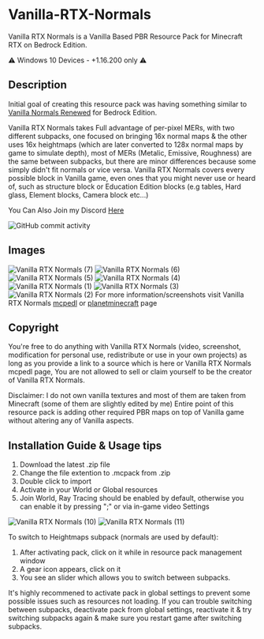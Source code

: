 # Vanilla-RTX-Normals

Vanilla RTX Normals is a Vanilla Based PBR Resource Pack for Minecraft RTX on Bedrock Edition.

⚠️ Windows 10 Devices - +1.16.200 only ⚠️

## Description

Initial goal of creating this resource pack was having something similar to [Vanilla Normals Renewed](https://github.com/Poudingue/Vanilla-Normals-Renewed) for Bedrock Edition.

Vanilla RTX Normals takes Full advantage of per-pixel MERs, with two different subpacks, one focused on bringing 16x normal maps & the other uses 16x heightmaps (which are later converted to 128x normal maps by game to simulate depth), most of MERs (Metalic, Emissive, Roughness) are the same between subpacks, but there are minor differences because some simply didn't fit normals or vice versa. Vanilla RTX Normals covers every possible block in Vanilla game, even ones that you might never use or heard of, such as structure block or Education Edition blocks (e.g tables, Hard glass, Element blocks, Camera block etc...)

You Can Also Join my Discord [Here](https://discord.gg/A4wv4wwYud)

![GitHub commit activity](https://img.shields.io/github/commit-activity/m/CubeIR/Vanilla-RTX?style=flat-square)
## Images
![Vanilla RTX Normals (7)](https://user-images.githubusercontent.com/75272685/140547980-74baa900-9ca7-4273-800c-e103b65306cc.png)
![Vanilla RTX Normals (6)](https://user-images.githubusercontent.com/75272685/140548027-33e4783f-cbb5-4ec0-9e66-a7abd547ee6f.png)
![Vanilla RTX Normals (5)](https://user-images.githubusercontent.com/75272685/140548115-c955115a-6e7a-4a17-a137-cf6a2332a1d1.png)
![Vanilla RTX Normals (4)](https://user-images.githubusercontent.com/75272685/140548212-d68f6692-540a-47cc-87a4-1455dc8decc4.png)
![Vanilla RTX Normals (1)](https://user-images.githubusercontent.com/75272685/140548249-4d5c664d-1832-46df-b72c-a0e8c66d7c17.png)
![Vanilla RTX Normals (3)](https://user-images.githubusercontent.com/75272685/140548310-1e80cbef-2704-45df-9b6a-734e51a02463.png)
![Vanilla RTX Normals (2)](https://user-images.githubusercontent.com/75272685/140548263-ce69c36d-e432-4f47-abd7-d8464b27d59f.png)
For more information/screenshots visit Vanilla RTX Normals [mcpedl](https://mcpedl.com/truly-vanilla-rtx/) or [planetminecraft](https://www.planetminecraft.com/texture-pack/vanilla-rtx-normals/) page

## Copyright
You're free to do anything with Vanilla RTX Normals (video, screenshot, modification for personal use, redistribute or use in your own projects) as long as you provide a link to a source which is here or Vanilla RTX Normals mcpedl page, You are not allowed to sell or claim yourself to be the creator of Vanilla RTX Normals.

Disclaimer: I do not own vanilla textures and most of them are taken from Minecraft (some of them are slightly edited by me)
Entire point of this resource pack is adding other required PBR maps on top of Vanilla game without altering any of Vanilla aspects.

## Installation Guide & Usage tips
1. Download the latest .zip file
2. Change the file extention to .mcpack from .zip
3. Double click to import
4. Activate in your World or Global resources
5. Join World, Ray Tracing should be enabled by default, otherwise you can enable it by pressing ";" or via in-game video Settings


![Vanilla RTX Normals (10)](https://user-images.githubusercontent.com/75272685/140549185-183a649e-e9fc-4a3f-80f6-79d8c42e7cf8.png)
![Vanilla RTX Normals (11)](https://user-images.githubusercontent.com/75272685/140549192-a5836e74-2113-4a50-bceb-783d955480f2.png)

To switch to Heightmaps subpack (normals are used by default):
1. After activating pack, click on it while in resource pack management window
2. A gear icon appears, click on it
3. You see an slider which allows you to switch between subpacks.

It's highly recommened to activate pack in global settings to prevent some possible issues such as resources not loading.
If you can trouble switching between subpacks, deactivate pack from global settings, reactivate it & try switching subpacks again & make sure you restart game after switching subpacks.
